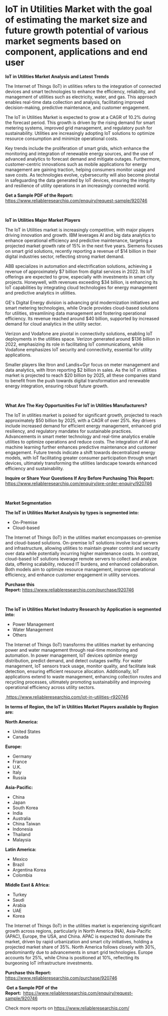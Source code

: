 <p><h1>IoT in Utilities Market with the goal of estimating the market size and future growth potential of various market segments based on component, applications and end user</h1></p><p><strong>IoT in Utilities Market Analysis and Latest Trends</strong></p>
<p><p>The Internet of Things (IoT) in utilities refers to the integration of connected devices and smart technologies to enhance the efficiency, reliability, and management of utilities such as electricity, water, and gas. This approach enables real-time data collection and analysis, facilitating improved decision-making, predictive maintenance, and customer engagement.</p><p>The IoT in Utilities Market is expected to grow at a CAGR of 10.2% during the forecast period. This growth is driven by the rising demand for smart metering systems, improved grid management, and regulatory push for sustainability. Utilities are increasingly adopting IoT solutions to optimize resource consumption and minimize operational costs. </p><p>Key trends include the proliferation of smart grids, which enhance the monitoring and integration of renewable energy sources, and the use of advanced analytics to forecast demand and mitigate outages. Furthermore, customer-centric innovations such as mobile applications for energy management are gaining traction, helping consumers monitor usage and save costs. As technologies evolve, cybersecurity will also become pivotal in safeguarding the data generated by IoT devices, ensuring the integrity and resilience of utility operations in an increasingly connected world.</p></p>
<p><strong>Get a Sample PDF of the Report:&nbsp;</strong> <a href="https://www.reliableresearchiq.com/enquiry/request-sample/920746?utm_campaign=3276&utm_medium=2&utm_source=Github&utm_content=ia&utm_term=07032025&utm_id=iot-in-utilities">https://www.reliableresearchiq.com/enquiry/request-sample/920746</a></p>
<p>&nbsp;</p>
<p><strong>IoT in Utilities Major Market Players</strong></p>
<p><p>The IoT in Utilities market is increasingly competitive, with major players driving innovation and growth. IBM leverages AI and big data analytics to enhance operational efficiency and predictive maintenance, targeting a projected market growth rate of 15% in the next five years. Siemens focuses on smart grid solutions, recently reporting a revenue of $14 billion in their digital industries sector, reflecting strong market demand.</p><p>ABB specializes in automation and electrification solutions, achieving a revenue of approximately $7 billion from digital services in 2022. Its IoT offerings are expected to grow, especially with investments in smart city projects. Honeywell, with revenues exceeding $34 billion, is enhancing its IoT capabilities by integrating cloud technologies for energy management and predictive analytics in utilities.</p><p>GE's Digital Energy division is advancing grid modernization initiatives and smart metering technologies, while Oracle provides cloud-based solutions for utilities, streamlining data management and fostering operational efficiency. Its revenue reached around $40 billion, supported by increased demand for cloud analytics in the utility sector.</p><p>Verizon and Vodafone are pivotal in connectivity solutions, enabling IoT deployments in the utilities space. Verizon generated around $136 billion in 2022, emphasizing its role in facilitating IoT communications, while Vodafone emphasizes IoT security and connectivity, essential for utility applications.</p><p>Smaller players like Itron and Landis+Gyr focus on meter management and data analytics, with Itron reporting $2 billion in sales. As the IoT in utilities market is projected to reach $20 billion by 2025, all these companies stand to benefit from the push towards digital transformation and renewable energy integration, ensuring robust future growth.</p></p>
<p>&nbsp;</p>
<p><strong>What Are The Key Opportunities For IoT in Utilities Manufacturers?</strong></p>
<p><p>The IoT in utilities market is poised for significant growth, projected to reach approximately $50 billion by 2025, with a CAGR of over 25%. Key drivers include increased demand for efficient energy management, enhanced grid resiliency, and regulatory mandates for sustainable practices. Advancements in smart meter technology and real-time analytics enable utilities to optimize operations and reduce costs. The integration of AI and machine learning further enhances predictive maintenance and customer engagement. Future trends indicate a shift towards decentralized energy models, with IoT facilitating greater consumer participation through smart devices, ultimately transforming the utilities landscape towards enhanced efficiency and sustainability.</p></p>
<p><strong>Inquire or Share Your Questions If Any Before Purchasing This Report:</strong> <a href="https://www.reliableresearchiq.com/enquiry/pre-order-enquiry/920746?utm_campaign=3276&utm_medium=2&utm_source=Github&utm_content=ia&utm_term=07032025&utm_id=iot-in-utilities">https://www.reliableresearchiq.com/enquiry/pre-order-enquiry/920746</a></p>
<p>&nbsp;</p>
<p><strong>Market Segmentation</strong></p>
<p><strong>The IoT in Utilities Market Analysis by types is segmented into:</strong></p>
<p><ul><li>On-Premise</li><li>Cloud-based</li></ul></p>
<p><p>The Internet of Things (IoT) in the utilities market encompasses on-premise and cloud-based solutions. On-premise IoT solutions involve local servers and infrastructure, allowing utilities to maintain greater control and security over data while potentially incurring higher maintenance costs. In contrast, cloud-based IoT solutions leverage remote servers to collect and analyze data, offering scalability, reduced IT burdens, and enhanced collaboration. Both models aim to optimize resource management, improve operational efficiency, and enhance customer engagement in utility services.</p></p>
<p><strong>Purchase this Report:&nbsp;</strong><a href="https://www.reliableresearchiq.com/purchase/920746?utm_campaign=3276&utm_medium=2&utm_source=Github&utm_content=ia&utm_term=07032025&utm_id=iot-in-utilities">https://www.reliableresearchiq.com/purchase/920746</a></p>
<p>&nbsp;</p>
<p><strong>The IoT in Utilities Market Industry Research by Application is segmented into:</strong></p>
<p><ul><li>Power Management</li><li>Water Management</li><li>Others</li></ul></p>
<p><p>The Internet of Things (IoT) transforms the utilities market by enhancing power and water management through real-time monitoring and automation. In power management, IoT devices optimize energy distribution, predict demand, and detect outages swiftly. For water management, IoT sensors track usage, monitor quality, and facilitate leak detection, ensuring efficient resource allocation. Additionally, IoT applications extend to waste management, enhancing collection routes and recycling processes, ultimately promoting sustainability and improving operational efficiency across utility sectors.</p></p>
<p><a href="https://www.reliableresearchiq.com/iot-in-utilities-r920746?utm_campaign=3276&utm_medium=2&utm_source=Github&utm_content=ia&utm_term=07032025&utm_id=iot-in-utilities">&nbsp;https://www.reliableresearchiq.com/iot-in-utilities-r920746</a></p>
<p><strong>In terms of Region, the IoT in Utilities Market Players available by Region are:</strong></p>
<p>
    <p> <strong> North America: </strong>
        <ul>
            <li>United States</li>
            <li>Canada</li>
        </ul>
        </p> 
    <p> <strong> Europe: </strong>
        <ul>
            <li>Germany</li>
            <li>France</li>
            <li>U.K.</li>
            <li>Italy</li>
            <li>Russia</li>
        </ul>
        </p> 
    <p> <strong> Asia-Pacific: </strong>
        <ul>
            <li>China</li>
            <li>Japan</li>
            <li>South Korea</li>
            <li>India</li>
            <li>Australia</li>
            <li>China Taiwan</li>
            <li>Indonesia</li>
            <li>Thailand</li>
            <li>Malaysia</li>
        </ul>
        </p> 
    <p> <strong> Latin America: </strong>
        <ul>
            <li>Mexico</li>
            <li>Brazil</li>
            <li>Argentina Korea</li>
            <li>Colombia</li>
        </ul>
        </p> 
    <p> <strong> Middle East & Africa: </strong>
        <ul>
            <li>Turkey</li>
            <li>Saudi</li>
            <li>Arabia</li>
            <li>UAE</li>
            <li>Korea</li>
        </ul>
    </p>
    </p>
<p><p>The Internet of Things (IoT) in the utilities market is experiencing significant growth across regions, particularly in North America (NA), Asia-Pacific (APAC), Europe, the USA, and China. APAC is expected to dominate the market, driven by rapid urbanization and smart city initiatives, holding a projected market share of 35%. North America follows closely with 30%, predominantly due to advancements in smart grid technologies. Europe accounts for 25%, while China is positioned at 10%, reflecting its burgeoning IoT infrastructure investments.</p></p>
<p><strong>Purchase this Report: </strong><a href="https://www.reliableresearchiq.com/purchase/920746?utm_campaign=3276&utm_medium=2&utm_source=Github&utm_content=ia&utm_term=07032025&utm_id=iot-in-utilities">https://www.reliableresearchiq.com/purchase/920746</a></p>
<p>&nbsp;<strong>Get a Sample PDF of the Report:&nbsp;&nbsp;</strong><a href="https://www.reliableresearchiq.com/enquiry/request-sample/920746?utm_campaign=3276&utm_medium=2&utm_source=Github&utm_content=ia&utm_term=07032025&utm_id=iot-in-utilities">https://www.reliableresearchiq.com/enquiry/request-sample/920746</a></p>
<p><strong></strong></p>
<p>Check more reports on <a href="https://www.reliableresearchiq.com/?utm_campaign=3276&utm_medium=2&utm_source=Github&utm_content=ia&utm_term=07032025&utm_id=iot-in-utilities">https://www.reliableresearchiq.com/</a></p>